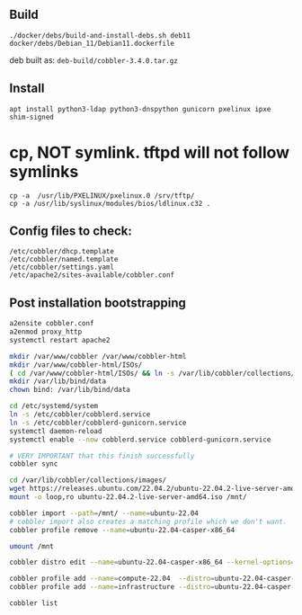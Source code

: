 ## Build
`./docker/debs/build-and-install-debs.sh deb11 docker/debs/Debian_11/Debian11.dockerfile`

deb built as: `deb-build/cobbler-3.4.0.tar.gz`

## Install
`apt install python3-ldap python3-dnspython gunicorn pxelinux ipxe shim-signed`

# cp, NOT symlink. tftpd will not follow symlinks
```
cp -a  /usr/lib/PXELINUX/pxelinux.0 /srv/tftp/
cp -a /usr/lib/syslinux/modules/bios/ldlinux.c32 .
```

## Config files to check:
```
/etc/cobbler/dhcp.template
/etc/cobbler/named.template
/etc/cobbler/settings.yaml
/etc/apache2/sites-available/cobbler.conf
```
## Post installation bootstrapping

```bash
a2ensite cobbler.conf
a2enmod proxy_http
systemctl restart apache2

mkdir /var/www/cobbler /var/www/cobbler-html
mkdir /var/www/cobbler-html/ISOs/
( cd /var/www/cobbler-html/ISOs/ && ln -s /var/lib/cobbler/collections/images/ubuntu-22.04.2-live-server-amd64.iso ubuntu-22.04-casper-x86_64.iso )
mkdir /var/lib/bind/data
chown bind: /var/lib/bind/data

cd /etc/systemd/system
ln -s /etc/cobbler/cobblerd.service
ln -s /etc/cobbler/cobblerd-gunicorn.service
systemctl daemon-reload
systemctl enable --now cobblerd.service cobblerd-gunicorn.service
```

```bash
# VERY IMPORTANT that this finish successfully
cobbler sync

cd /var/lib/cobbler/collections/images/
wget https://releases.ubuntu.com/22.04.2/ubuntu-22.04.2-live-server-amd64.iso
mount -o loop,ro ubuntu-22.04.2-live-server-amd64.iso /mnt/

cobbler import --path=/mnt/ --name=ubuntu-22.04
# cobbler import also creates a matching profile which we don't want.
cobbler profile remove --name=ubuntu-22.04-casper-x86_64

umount /mnt

cobbler distro edit --name=ubuntu-22.04-casper-x86_64 --kernel-options="swapaccount=1 transparent_hugepage=madvise net.ifnames=0 biosdevname=0 ipv6.disable=1" --kernel-options-post="swapaccount=1 transparent_hugepage=madvise net.ifnames=0 biosdevname=0 ipv6.disable=1"

cobbler profile add --name=compute-22.04  --distro=ubuntu-22.04-casper-x86_64 --filename="/pxelinux.0"
cobbler profile add --name=infrastructure --distro=ubuntu-22.04-casper-x86_64

cobbler list
```
